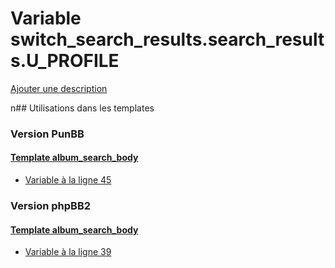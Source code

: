# Variable switch_search_results.search_results.U_PROFILE
[Ajouter une description](https://fa-tvars.appspot.com/switch_search_results.search_results.U_PROFILE)

n## Utilisations dans les templates

### Version PunBB

#### [Template album_search_body](punbb/album_search_body.md)
* [Variable à la ligne 45](../punbb/album_search_body.tpl#L45)

### Version phpBB2

#### [Template album_search_body](subsilver/album_search_body.md)
* [Variable à la ligne 39](../subsilver/album_search_body.tpl#L39)